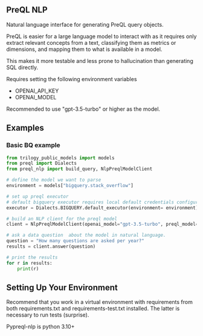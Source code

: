 ## PreQL NLP

Natural language interface for generating PreQL query objects.

PreQL is easier for a large language model to interact with as it requires only extract relevant concepts from a text,
classifying them as metrics or dimensions, and mapping them to what is available in a model.

This makes it more testable and less prone to hallucination than generating SQL directly. 

Requires setting the following environment variables
- OPENAI_API_KEY
- OPENAI_MODEL

Recommended to use "gpt-3.5-turbo" or higher as the model.

## Examples

### Basic BQ example


```python
from trilogy_public_models import models
from preql import Dialects
from preql_nlp import build_query, NlpPreqlModelClient

# define the model we want to parse
environment = models["bigquery.stack_overflow"]

# set up preql executor
# default bigquery executor requires local default credentials configured
executor = Dialects.BIGQUERY.default_executor(environment= environment)

# build an NLP client for the preql model
client = NlpPreqlModelClient(openai_model="gpt-3.5-turbo", preql_model=environment, preql_executor=executor)

# ask a data question  about the model in natural language.
question = "How many questions are asked per year?"
results = client.answer(question)

# print the results
for r in results:
    print(r)

```



## Setting Up Your Environment

Recommend that you work in a virtual environment with requirements from both requirements.txt and requirements-test.txt installed. The latter is necessary to run
tests (surprise). 

Pypreql-nlp is python 3.10+

